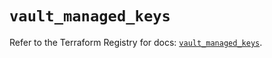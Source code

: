 # `vault_managed_keys`

Refer to the Terraform Registry for docs: [`vault_managed_keys`](https://registry.terraform.io/providers/hashicorp/vault/5.1.0/docs/resources/managed_keys).
